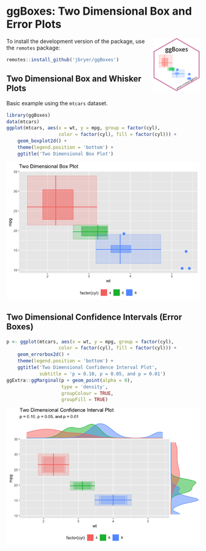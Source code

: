 ggBoxes: Two Dimensional Box and Error Plots
================

<img src="man/figures/ggBoxes.png" align="right" width="120" />

To install the development version of the package, use the `remotes`
package:

``` r
remotes::install_github('jbryer/ggBoxes')
```

## Two Dimensional Box and Whisker Plots

Basic example using the `mtcars` dataset.

``` r
library(ggBoxes)
data(mtcars)
ggplot(mtcars, aes(x = wt, y = mpg, group = factor(cyl),
                   color = factor(cyl), fill = factor(cyl))) +
    geom_boxplot2d() +
    theme(legend.position = 'bottom') +
    ggtitle('Two Dimensional Box Plot')
```

![](man/figures/README-boxplot2d_mtcars-1.png)<!-- -->

## Two Dimensional Confidence Intervals (Error Boxes)

``` r
p <- ggplot(mtcars, aes(x = wt, y = mpg, group = factor(cyl),
                   color = factor(cyl), fill = factor(cyl))) +
    geom_errorbox2d() +
    theme(legend.position = 'bottom') +
    ggtitle('Two Dimensional Confidence Interval Plot', 
            subtitle = 'p = 0.10, p = 0.05, and p = 0.01')
ggExtra::ggMarginal(p + geom_point(alpha = 0), 
                    type = 'density', 
                    groupColour = TRUE, 
                    groupFill = TRUE)
```

![](man/figures/README-error2d_mtcars-1.png)<!-- -->
